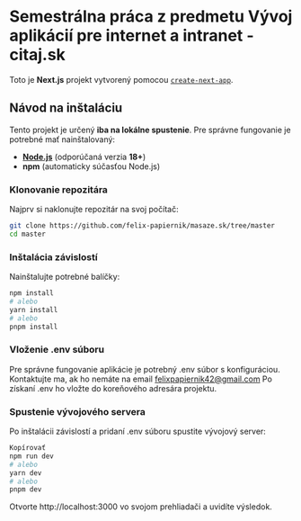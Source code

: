 # Semestrálna práca z predmetu Vývoj aplikácií pre internet a intranet - citaj.sk

Toto je **Next.js** projekt vytvorený pomocou [`create-next-app`](https://nextjs.org/docs/app/api-reference/cli/create-next-app).

## Návod na inštaláciu

Tento projekt je určený **iba na lokálne spustenie**. Pre správne fungovanie je potrebné mať nainštalovaný:

- **[Node.js](https://nodejs.org/)** (odporúčaná verzia **18+**)
- **npm** (automaticky súčasťou Node.js)

### Klonovanie repozitára

Najprv si naklonujte repozitár na svoj počítač:

```bash
git clone https://github.com/felix-papiernik/masaze.sk/tree/master
cd master
```

### Inštalácia závislostí
Nainštalujte potrebné balíčky:
```bash
npm install
# alebo
yarn install
# alebo
pnpm install
```

### Vloženie .env súboru
Pre správne fungovanie aplikácie je potrebný .env súbor s konfiguráciou. Kontaktujte ma, ak ho nemáte na email felixpapiernik42@gmail.com
Po získaní .env ho vložte do koreňového adresára projektu.

### Spustenie vývojového servera
Po inštalácii závislostí a pridaní .env súboru spustite vývojový server:

```bash
Kopírovať
npm run dev
# alebo
yarn dev
# alebo
pnpm dev
```
Otvorte http://localhost:3000 vo svojom prehliadači a uvidíte výsledok.
